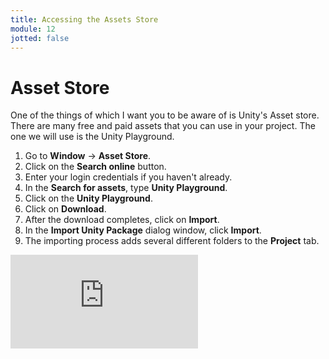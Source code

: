 ```yaml
---
title: Accessing the Assets Store
module: 12
jotted: false
---
```


# Asset Store 

One of the things of which I want you to be aware of is Unity's Asset store.  There are many free and paid assets that you can use in your project.  The one we will use is the Unity Playground.

1. Go to **Window** -> **Asset Store**. 
2. Click on the **Search online** button.
3. Enter your login credentials if you haven't already.
4. In the **Search for assets**, type **Unity Playground**.
5. Click on the **Unity Playground**.
6. Click on **Download**.
7. After the download completes, click on **Import**.
8. In the **Import Unity Package** dialog window, click **Import**.
9. The importing process adds several different folders to the **Project** tab.

<div class="embed-responsive embed-responsive-16by9"><iframe class="embed-responsive-item" src="https://www.youtube.com/embed/sOjMZ-7QpLE" frameborder="0" allowfullscreen></iframe></div>
